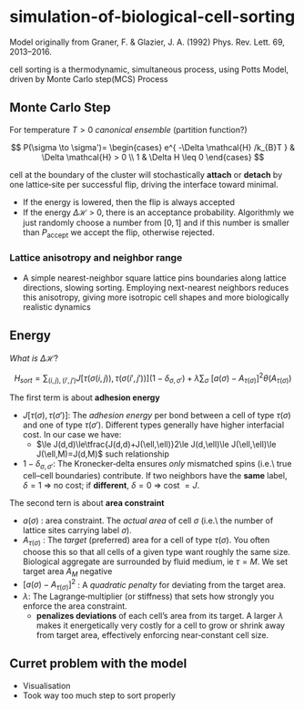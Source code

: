 # simulation-of-biological-cell-sorting
Model originally from Graner, F. & Glazier, J. A. (1992) Phys. Rev. Lett. 69, 2013–2016.

cell sorting is a thermodynamic, simultaneous process, using Potts Model, driven by Monte Carlo step(MCS) Process 
## Monte Carlo Step
For temperature $T>0$
*canonical ensemble* (partition function?)

$$
P(\sigma \to \sigma')=
\begin{cases} e^{ -\Delta \mathcal{H} /k_{B}T } & \Delta \mathcal{H} > 0 \\
1 & \Delta H \leq 0
\end{cases}
$$

cell at the boundary of the cluster will stochastically **attach** or **detach** by one lattice‐site per successful flip, driving the interface toward minimal. 
- If the energy is lowered, then the flip is always accepted
- If the energy $\Delta \mathcal{H}$ > 0, there is an acceptance probability. Algorithmly we just randomly choose a number from $[0,1]$ and if this number is smaller than $P_{\text{accept}}$ we accept the flip, otherwise rejected.
### Lattice anisotropy and neighbor range
- A simple nearest-neighbor square lattice pins boundaries along lattice directions, slowing sorting. Employing next-nearest neighbors reduces this anisotropy, giving more isotropic cell shapes and more biologically realistic dynamics

## Energy

*What is* $\Delta \mathcal{H}$?

$$
H_{sort} = \sum_{(i, j),(i',j')}J [ \tau(\sigma(i,j)),\tau (\sigma(i', j')) ] \left( 1- \delta_{\sigma,\sigma'}  \right) + \lambda \sum_{\sigma} \  [a(\sigma)-A_{\tau(\sigma)}]^{2} \theta(A_{\tau(\sigma)})
$$
 
 The first term is about **adhesion energy**
 
 - $J[\tau(\sigma),\tau(\sigma')]$: The *adhesion energy* per bond between a cell of type $\tau(\sigma)$ and one of type $\tau(\sigma')$.  Different types generally have higher interfacial cost. In our case we have:
	 - $\le J(d,d)\le\tfrac{J(d,d)+J(\ell,\ell)}2\le J(d,\ell)\le J(\ell,\ell)\le J(\ell,M)=J(d,M)$ such relationship
 - $1 - \delta_{\sigma,\sigma'}$: The Kronecker‐delta ensures *only* mismatched spins (i.e.\ true cell–cell boundaries) contribute.  If two neighbors have the **same** label, $\delta=1$ ⇒ no cost; if **different**, $\delta=0$ ⇒ cost $=J$.

 The second tern is about **area constraint**
 
- $a(\sigma)$ : area constraint. The *actual area* of cell $\sigma$ (i.e.\ the number of lattice sites carrying label $\sigma$).
- $A_{\tau(\sigma)}$ : The *target* (preferred) area for a cell of type $\tau(\sigma)$.  You often choose this so that all cells of a given type want roughly the same size. Biological aggregate are surrounded by fluid medium, ie $\tau = M$. We set target area $A_{M}$ negative
- $\bigl[a(\sigma)-A_{\tau(\sigma)}\bigr]^2$ : A *quadratic penalty* for deviating from the target area.
- $\lambda$: The Lagrange‐multiplier (or stiffness) that sets how strongly you enforce the area constraint.
	- **penalizes deviations** of each cell’s area from its target. A larger $\lambda$ makes it energetically very costly for a cell to grow or shrink away from target area​, effectively enforcing near‐constant cell size.

## Curret problem with the model
- Visualisation
- Took way too much step to sort properly
